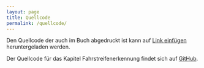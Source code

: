 ```yaml
---
layout: page
title: Quellcode
permalink: /quellcode/
---
```


Den Quellcode der auch im Buch abgedruckt ist kann auf [Link einfügen](http://www.springer.com/de/book/9783658167271) heruntergeladen werden.

Der Quellcode für das Kapitel Fahrstreifenerkennung findet sich auf [GitHub](http://github.com/sebdi/lane_detection).
